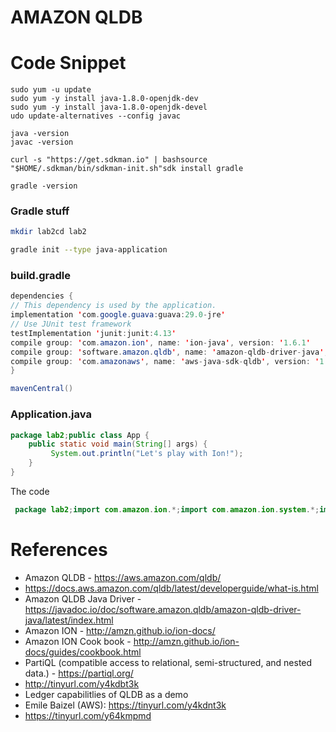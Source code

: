 # AMAZON QLDB

# Code Snippet


```
sudo yum -u update
sudo yum -y install java-1.8.0-openjdk-dev
sudo yum -y install java-1.8.0-openjdk-devel
udo update-alternatives --config javac

java -version
javac -version

curl -s "https://get.sdkman.io" | bashsource "$HOME/.sdkman/bin/sdkman-init.sh"sdk install gradle

gradle -version
```

### Gradle stuff
```bash
mkdir lab2cd lab2

gradle init --type java-application
```

### build.gradle

```java
dependencies {    
// This dependency is used by the application.    
implementation 'com.google.guava:guava:29.0-jre'    
// Use JUnit test framework    
testImplementation 'junit:junit:4.13'    
compile group: 'com.amazon.ion', name: 'ion-java', version: '1.6.1'    
compile group: 'software.amazon.qldb', name: 'amazon-qldb-driver-java', version: '2.0.0-rc.1'    
compile group: 'com.amazonaws', name: 'aws-java-sdk-qldb', version: '1.11.785'
}

mavenCentral()
```

### Application.java


```java
package lab2;public class App {
    public static void main(String[] args) {        
         System.out.println("Let's play with Ion!");    
    }
}
```

The code

```java
 package lab2;import com.amazon.ion.*;import com.amazon.ion.system.*;import com.amazon.ion.util.*;import software.amazon.awssdk.services.qldbsession.*;import software.amazon.awssdk.services.qldbsession.model.OccConflictException;import software.amazon.qldb.*;import software.amazon.qldb.exceptions.TransactionAbortedException;import java.util.Iterator;public class SlowUpdate {    public static void main(String[] args) throws Exception {        QldbSessionClientBuilder sessionClientBuilder = QldbSessionClient.builder();        //RetryPolicy retryPolicy = RetryPolicy.builder().maxRetries(3).build();        RetryPolicy retryPolicy = RetryPolicy.none();        QldbDriver driver = QldbDriver          .builder()          .ledger("ion-lab")          .sessionClientBuilder(sessionClientBuilder)          .transactionRetryPolicy(retryPolicy)          .build();        try {            driver.execute(txn -> {                Result result = txn.execute("SELEC
 ```
 

# References
* Amazon QLDB - https://aws.amazon.com/qldb/
* https://docs.aws.amazon.com/qldb/latest/developerguide/what-is.html
* Amazon QLDB Java Driver - https://javadoc.io/doc/software.amazon.qldb/amazon-qldb-driver-java/latest/index.html
* Amazon ION - http://amzn.github.io/ion-docs/
* Amazon ION Cook book - http://amzn.github.io/ion-docs/guides/cookbook.html
* PartiQL (compatible access to relational, semi-structured, and nested data.) - https://partiql.org/
* http://tinyurl.com/y4kdbt3k
*  Ledger capabilitlies of QLDB as a demo
*  Emile Baizel (AWS): https://tinyurl.com/y4kdnt3k
*  https://tinyurl.com/y64kmpmd